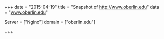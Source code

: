 
+++
date = "2015-04-19"
title = "Snapshot of http://www.oberlin.edu"
data = "www.oberlin.edu"

Server = ["Nginx"]
domain = ["oberlin.edu"]


+++
#
